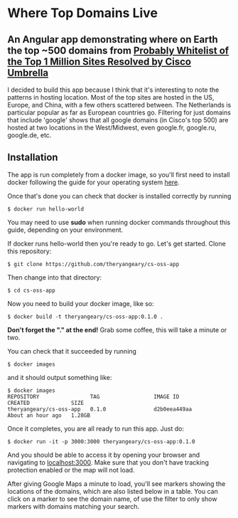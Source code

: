 # Where Top Domains Live
## An Angular app demonstrating where on Earth the top ~500 domains from [Probably Whitelist of the Top 1 Million Sites Resolved by Cisco Umbrella](https://s3-us-west-1.amazonaws.com/umbrella-static/index.html)
I decided to build this app because I think that it's interesting to note the patterns in hosting location. Most of the top sites are hosted in the US, Europe, and China, with a few others scattered between. The Netherlands is particular popular as far as European countries go. Filtering for just domains that include 'google' shows that all google domains (in Cisco's top 500) are hosted at two locations in the West/Midwest, even google.fr, google.ru, google.de, etc.
## Installation
The app is run completely from a docker image, so you'll first need to install docker following the guide for your operating system [here](https://docs.docker.com/install/).

Once that's done you can check that docker is installed correctly by running
```
$ docker run hello-world
```
You may need to use **sudo** when running docker commands throughout this guide, depending on your environment.

If docker runs hello-world then you're ready to go. Let's get started. Clone this repository:
```
$ git clone https://github.com/theryangeary/cs-oss-app
```

Then change into that directory:
```
$ cd cs-oss-app
```

Now you need to build your docker image, like so:
```
$ docker build -t theryangeary/cs-oss-app:0.1.0 .
```
**Don't forget the "." at the end!**
Grab some coffee, this will take a minute or two.

You can check that it succeeded by running
```
$ docker images
```
and it should output something like:
```
$ docker images
REPOSITORY                TAG                 IMAGE ID            CREATED             SIZE
theryangeary/cs-oss-app   0.1.0               d2b0eea449aa        About an hour ago   1.28GB
```
Once it completes, you are all ready to run this app. Just do:
```
$ docker run -it -p 3000:3000 theryangeary/cs-oss-app:0.1.0
```
And you should be able to access it by opening your browser and navigating to [localhost:3000](http://localhost:3000). Make sure that you don't have tracking protection enabled or the map will not load. 

After giving Google Maps a minute to load, you'll see markers showing the locations of the domains, which are also listed below in a table. You can click on a marker to see the domain name, of use the filter to only show markers with domains matching your search.
